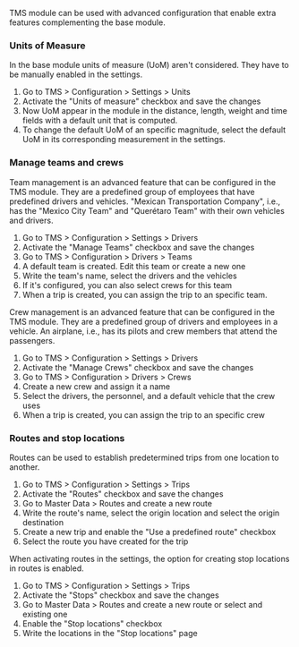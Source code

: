 TMS module can be used with advanced configuration that enable extra features complementing the base module.

### Units of Measure

In the base module units of measure (UoM) aren't considered. They have to be manually enabled in the settings.
1. Go to TMS > Configuration > Settings > Units
2. Activate the "Units of measure" checkbox and save the changes
3. Now UoM appear in the module in the distance, length, weight and time fields with a default unit that is computed.
4. To change the default UoM of an specific magnitude, select the default UoM in its corresponding measurement in the settings.

### Manage teams and crews

Team management is an advanced feature that can be configured in the TMS module. They are a predefined group of employees that have predefined drivers and vehicles. "Mexican Transportation Company",
i.e., has the "Mexico City Team" and "Querétaro Team" with their own vehicles and drivers.
1. Go to TMS > Configuration > Settings > Drivers
2. Activate the "Manage Teams" checkbox and save the changes
3. Go to TMS > Configuration > Drivers > Teams
4. A default team is created. Edit this team or create a new one
5. Write the team's name, select the drivers and the vehicles
6. If it's configured, you can also select crews for this team
7. When a trip is created, you can assign the trip to an specific team.

Crew management is an advanced feature that can be configured in the TMS module. They are a predefined group of drivers and employees in a vehicle. An airplane, i.e., has
its pilots and crew members that attend the passengers.
1. Go to TMS > Configuration > Settings > Drivers
2. Activate the "Manage Crews" checkbox and save the changes
3. Go to TMS > Configuration > Drivers > Crews
4. Create a new crew and assign it a name
5. Select the drivers, the personnel, and a default vehicle that the crew uses
6. When a trip is created, you can assign the trip to an specific crew

### Routes and stop locations

Routes can be used to establish predetermined trips from one location to another.
1. Go to TMS > Configuration > Settings > Trips
2. Activate the "Routes" checkbox and save the changes
3. Go to Master Data > Routes and create a new route
4. Write the route's name, select the origin location and select the origin destination
5. Create a new trip and enable the "Use a predefined route" checkbox
6. Select the route you have created for the trip

When activating routes in the settings, the option for creating stop locations in routes is enabled.
1. Go to TMS > Configuration > Settings > Trips
2. Activate the "Stops" checkbox and save the changes
3. Go to Master Data > Routes and create a new route or select and existing one
4. Enable the "Stop locations" checkbox
5. Write the locations in the "Stop locations" page
